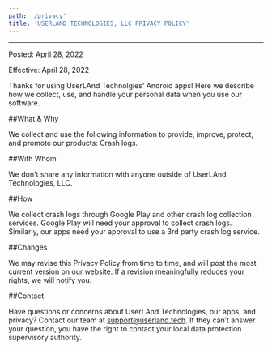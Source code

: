 ```yaml
---
path: '/privacy'
title: 'USERLAND TECHNOLOGIES, LLC PRIVACY POLICY'
---
```


---


Posted: April 28, 2022

Effective: April 28, 2022

Thanks for using UserLAnd Technolgies' Android apps! Here we describe how we collect, use, and handle your personal data when you use our software.

##What & Why

We collect and use the following information to provide, improve, protect, and promote our products: Crash logs.

##With Whom

We don't share any information with anyone outside of UserLAnd Technologies, LLC.

##How

We collect crash logs through Google Play and other crash log collection services.  Google Play will need your approval to collect crash logs.  Similarly, our apps need your approval to use a 3rd party crash log service.

##Changes

We may revise this Privacy Policy from time to time, and will post the most current version on our website. If a revision meaningfully reduces your rights, we will notify you.

##Contact

Have questions or concerns about UserLAnd Technologies, our apps, and privacy? Contact our team at support@userland.tech. If they can’t answer your question, you have the right to contact your local data protection supervisory authority.
